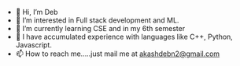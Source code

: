 - 👋 Hi, I’m Deb
- 👀 I’m interested in Full stack development and ML.
- 🌱 I’m currently learning CSE and in my 6th semester
- 💞️ I have accumulated experience with languages like C++, Python, Javascript. 
- 📫 How to reach me.....just mail me at akashdebn2@gmail.com

<!---
iDream2/iDream2 is a ✨ special ✨ repository because its `README.md` (this file) appears on your GitHub profile.
You can click the Preview link to take a look at your changes.
--->
